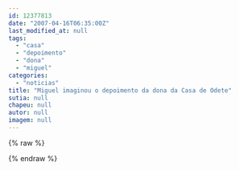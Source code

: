 ```yaml
---
id: 12377813
date: "2007-04-16T06:35:00Z"
last_modified_at: null
tags:
  - "casa"
  - "depoimento"
  - "dona"
  - "miguel"
categories:
  - "noticias"
title: "Miguel imaginou o depoimento da dona da Casa de Odete"
sutia: null
chapeu: null
autor: null
imagem: null
---
```

{% raw %}
<p> </p>
{% endraw %}